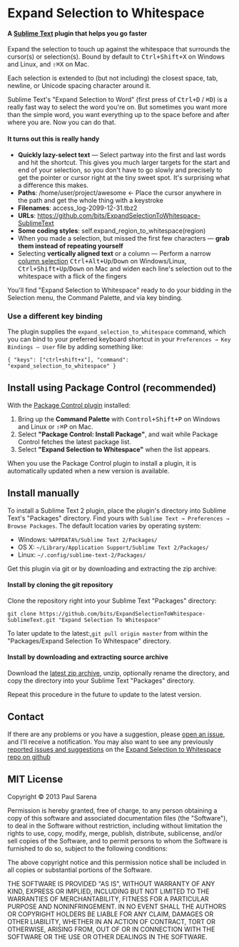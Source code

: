 Expand Selection to Whitespace
==============================

#### A [Sublime Text](http://www.sublimetext.com/) plugin that helps you go faster

Expand the selection to touch up against the whitespace that surrounds the cursor(s) or selection(s).  Bound by default to <kbd>Ctrl+Shift+X</kbd> on Windows and Linux, and <kbd>⇧⌘X</kbd> on Mac.  

Each selection is extended to (but not including) the closest space, tab, newline, or Unicode spacing character around it.

Sublime Text's "Expand Selection to Word" (first press of <kbd>Ctrl+D</kbd> / <kbd>⌘D</kbd>) is a really fast way to select the word you're on.  But sometimes you want more than the simple word, you want everything up to the space before and after where you are.  Now you can do that.

#### It turns out this is really handy

* **Quickly lazy-select text** — Select partway into the first and last words and hit the shortcut.  This gives you much larger targets for the start and end of your selection, so you don't have to go slowly and precisely to get the pointer or cursor right at the tiny sweet spot.  It's surprising what a difference this makes.
* **Paths**: /home/user/project/awesome ← Place the cursor anywhere in the path and get the whole thing with a keystroke
* **Filenames**: access_log-2099-12-31.tbz2
* **URLs**: https://github.com/bits/ExpandSelectionToWhitespace-SublimeText
* **Some coding styles**: self.expand\_region\_to\_whitespace(region)
* When you made a selection, but missed the first few characters — **grab them instead of repeating yourself**
* Selecting **vertically aligned text** or a column — Perform a narrow [column selection](http://www.sublimetext.com/docs/2/column_selection.html) <kbd>Ctrl+Alt+Up</kbd>/<kbd>Down</kbd> on Windows/Linux, <kbd>Ctrl+Shift+Up</kbd>/<kbd>Down</kbd> on Mac and widen each line's selection out to the whitespace with a flick of the fingers

You'll find "Expand Selection to Whitespace" ready to do your bidding in the Selection menu, the Command Palette, and via key binding.

### Use a different key binding

The plugin supplies the `expand_selection_to_whitespace` command, which you can bind to your preferred keyboard shortcut in your `Preferences → Key Bindings – User` file by adding something like:

	{ "keys": ["ctrl+shift+x"], "command": "expand_selection_to_whitespace" }



Install using Package Control (recommended)
-------------------------------------------

With the [Package Control plugin](http://wbond.net/sublime_packages/package_control) installed:

1. Bring up the **Command Palette** with <kbd>Control+Shift+P</kbd> on Windows and Linux or <kbd>⇧⌘P</kbd> on Mac.
2. Select **"Package Control: Install Package"**, and wait while Package Control fetches the latest package list.
3. Select **"Expand Selection to Whitespace"** when the list appears.

When you use the Package Control plugin to install a plugin, it is automatically updated when a new version is available.


Install manually
----------------

To install a Sublime Text 2 plugin, place the plugin's directory into Sublime Text's "Packages" directory.  Find yours with `Sublime Text → Preferences → Browse Packages`.  The default location varies by operating system:

* Windows: `%APPDATA%/Sublime Text 2/Packages/`
* OS X: `~/Library/Application Support/Sublime Text 2/Packages/`
* Linux: `~/.config/sublime-text-2/Packages/`

Get this plugin via git or by downloading and extracting the zip archive:

#### Install by cloning the git repository
Clone the repository right into your Sublime Text "Packages" directory:

 	git clone https://github.com/bits/ExpandSelectionToWhitespace-SublimeText.git "Expand Selection To Whitespace"

To later update to the latest:,`git pull origin master` from within the "Packages/Expand Selection To Whitespace" directory.

#### Install by downloading and extracting source archive
Download the [latest zip archive](https://github.com/bits/ExpandSelectionToWhitespace-SublimeText/archive/master.zip), unzip, optionally rename the directory, and copy the directory into your Sublime Text "Packages" directory.

Repeat this procedure in the future to update to the latest version.


Contact
-------

If there are any problems or you have a suggestion, please [open an issue](https://github.com/bits/ExpandSelectionToWhitespace-SublimeText/issues/new), and I'll receive a notification.  You may also want to see any previously [reported issues and suggestions](https://github.com/bits/ExpandSelectionToWhitespace-SublimeText/issues) on the [Expand Selection to Whitespace repo on github](https://github.com/bits/ExpandSelectionToWhitespace-SublimeText)



MIT License
-----------

Copyright © 2013 Paul Sarena

Permission is hereby granted, free of charge, to any person obtaining a copy of this software and associated documentation files (the "Software"), to deal in the Software without restriction, including without limitation the rights to use, copy, modify, merge, publish, distribute, sublicense, and/or sell copies of the Software, and to permit persons to whom the Software is furnished to do so, subject to the following conditions:

The above copyright notice and this permission notice shall be included in all copies or substantial portions of the Software.

THE SOFTWARE IS PROVIDED "AS IS", WITHOUT WARRANTY OF ANY KIND, EXPRESS OR IMPLIED, INCLUDING BUT NOT LIMITED TO THE WARRANTIES OF MERCHANTABILITY, FITNESS FOR A PARTICULAR PURPOSE AND NONINFRINGEMENT. IN NO EVENT SHALL THE AUTHORS OR COPYRIGHT HOLDERS BE LIABLE FOR ANY CLAIM, DAMAGES OR OTHER LIABILITY, WHETHER IN AN ACTION OF CONTRACT, TORT OR OTHERWISE, ARISING FROM, OUT OF OR IN CONNECTION WITH THE SOFTWARE OR THE USE OR OTHER DEALINGS IN THE SOFTWARE.
